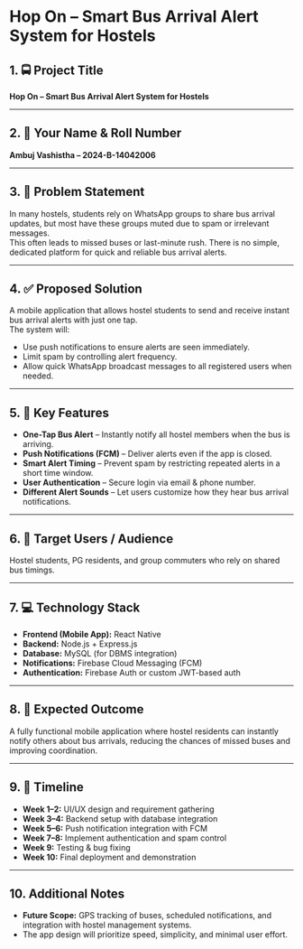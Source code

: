 # Hop On – Smart Bus Arrival Alert System for Hostels

## 1. 🚍 Project Title
**Hop On – Smart Bus Arrival Alert System for Hostels**

---

## 2. 👤 Your Name & Roll Number
**Ambuj Vashistha – 2024-B-14042006**

---

## 3. 📌 Problem Statement
In many hostels, students rely on WhatsApp groups to share bus arrival updates, but most have these groups muted due to spam or irrelevant messages.  
This often leads to missed buses or last-minute rush. There is no simple, dedicated platform for quick and reliable bus arrival alerts.

---

## 4. ✅ Proposed Solution
A mobile application that allows hostel students to send and receive instant bus arrival alerts with just one tap.  
The system will:
- Use push notifications to ensure alerts are seen immediately.
- Limit spam by controlling alert frequency.
- Allow quick WhatsApp broadcast messages to all registered users when needed.

---

## 5. 🔑 Key Features
- **One-Tap Bus Alert** – Instantly notify all hostel members when the bus is arriving.
- **Push Notifications (FCM)** – Deliver alerts even if the app is closed.
- **Smart Alert Timing** – Prevent spam by restricting repeated alerts in a short time window.
- **User Authentication** – Secure login via email & phone number.
- **Different Alert Sounds** – Let users customize how they hear bus arrival notifications.

---

## 6. 🎯 Target Users / Audience
Hostel students, PG residents, and group commuters who rely on shared bus timings.

---

## 7. 💻 Technology Stack
- **Frontend (Mobile App):** React Native  
- **Backend:** Node.js + Express.js  
- **Database:** MySQL (for DBMS integration)  
- **Notifications:** Firebase Cloud Messaging (FCM)  
- **Authentication:** Firebase Auth or custom JWT-based auth  

---

## 8. 💯 Expected Outcome
A fully functional mobile application where hostel residents can instantly notify others about bus arrivals, reducing the chances of missed buses and improving coordination.

---

## 9. 📅 Timeline
- **Week 1–2:** UI/UX design and requirement gathering  
- **Week 3–4:** Backend setup with database integration  
- **Week 5–6:** Push notification integration with FCM  
- **Week 7–8:** Implement authentication and spam control  
- **Week 9:** Testing & bug fixing  
- **Week 10:** Final deployment and demonstration  

---

## 10. Additional Notes
- **Future Scope:** GPS tracking of buses, scheduled notifications, and integration with hostel management systems.  
- The app design will prioritize speed, simplicity, and minimal user effort.
